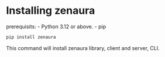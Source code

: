 # Installing zenaura 

prerequisits:
    - Python 3.12 or above.
    - pip 

```bash
pip install zenaura 
```

This command will install zenaura library, client and server, CLI. 